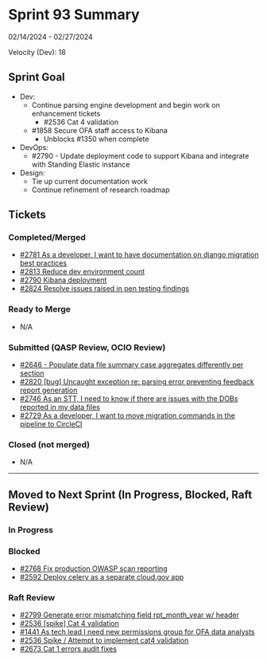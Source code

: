 # Sprint 93 Summary

02/14/2024 - 02/27/2024

Velocity (Dev): 18

## Sprint Goal
* Dev:
    * Continue parsing engine development and begin work on enhancement tickets
        * #2536 Cat 4 validation 
    * #1858 Secure OFA staff access to Kibana 
        * Unblocks #1350 when complete 
* DevOps:
    * #2790 - Update deployment code to support Kibana and integrate with Standing Elastic instance
* Design: 
    * Tie up current documentation work
    * Continue refinement of research roadmap


## Tickets
### Completed/Merged
* [#2781 As a developer,  I want to have documentation on django migration best practices](https://app.zenhub.com/workspaces/sprint-board-5f18ab06dfd91c000f7e682e/issues/gh/raft-tech/tanf-app/2781)
* [#2813 Reduce dev environment count](https://app.zenhub.com/workspaces/sprint-board-5f18ab06dfd91c000f7e682e/issues/gh/raft-tech/tanf-app/2813)
* [#2790 Kibana deployment](https://app.zenhub.com/workspaces/sprint-board-5f18ab06dfd91c000f7e682e/issues/gh/raft-tech/tanf-app/2790)
* [#2824 Resolve issues raised in pen testing findings](https://app.zenhub.com/workspaces/sprint-board-5f18ab06dfd91c000f7e682e/issues/gh/raft-tech/tanf-app/2824)

### Ready to Merge
* N/A




### Submitted (QASP Review, OCIO Review)
* [#2646 - Populate data file summary case aggregates differently per section](https://app.zenhub.com/workspaces/sprint-board-5f18ab06dfd91c000f7e682e/issues/gh/raft-tech/tanf-app/2646)
* [#2820 [bug] Uncaught exception re: parsing error preventing feedback report generation](https://app.zenhub.com/workspaces/sprint-board-5f18ab06dfd91c000f7e682e/issues/gh/raft-tech/tanf-app/2820)
* [#2746 As an STT, I need to know if there are issues with the DOBs reported in my data files](https://app.zenhub.com/workspaces/sprint-board-5f18ab06dfd91c000f7e682e/issues/gh/raft-tech/tanf-app/2746)
* [#2729 As a developer, I want to move migration commands in the pipeline to CircleCI](https://app.zenhub.com/workspaces/sprint-board-5f18ab06dfd91c000f7e682e/issues/gh/raft-tech/tanf-app/2729)



### Closed (not merged)
* N/A


---

## Moved to Next Sprint (In Progress, Blocked, Raft Review)
### In Progress




### Blocked
* [#2768 Fix production OWASP scan reporting](https://app.zenhub.com/workspaces/sprint-board-5f18ab06dfd91c000f7e682e/issues/gh/raft-tech/tanf-app/2768)
* [#2592 Deploy celery as a separate cloud.gov app](https://app.zenhub.com/workspaces/sprint-board-5f18ab06dfd91c000f7e682e/issues/gh/raft-tech/tanf-app/2592)

### Raft Review
* [#2799 Generate error mismatching field rpt_month_year w/ header](https://app.zenhub.com/workspaces/sprint-board-5f18ab06dfd91c000f7e682e/issues/gh/raft-tech/tanf-app/2799)
* [#2536 [spike] Cat 4 validation](https://app.zenhub.com/workspaces/sprint-board-5f18ab06dfd91c000f7e682e/issues/gh/raft-tech/tanf-app/2536)
* [#1441 As tech lead I need new permissions group for OFA data analysts](https://app.zenhub.com/workspaces/sprint-board-5f18ab06dfd91c000f7e682e/issues/gh/raft-tech/tanf-app/1441)
* [#2536 Spike / Attempt to implement cat4 validation](https://app.zenhub.com/workspaces/sprint-board-5f18ab06dfd91c000f7e682e/issues/gh/raft-tech/tanf-app/2536)
* [#2673 Cat 1 errors audit fixes](https://app.zenhub.com/workspaces/sprint-board-5f18ab06dfd91c000f7e682e/issues/gh/raft-tech/tanf-app/2673)
